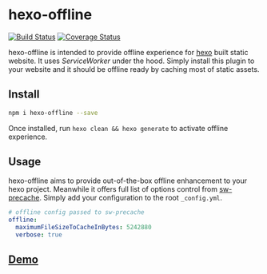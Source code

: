 # hexo-offline
[![Build Status](https://img.shields.io/travis/JLHwung/hexo-offline.svg?style=flat-square)](https://travis-ci.org/JLHwung/hexo-offline)
[![Coverage Status](https://img.shields.io/coveralls/JLHwung/hexo-offline.svg?style=flat-square)](https://coveralls.io/github/JLHwung/hexo-offline)

hexo-offline is intended to provide offline experience for [hexo](https://hexo.io) built static website. It uses *ServiceWorker* under the hood. Simply install this plugin to your website and it should be offline ready by caching most of static assets.

## Install
```bash
npm i hexo-offline --save
```
Once installed, run `hexo clean && hexo generate` to activate offline experience.

## Usage
hexo-offline aims to provide out-of-the-box offline enhancement to your hexo project. Meanwhile it offers full list of options control from [sw-precache](https://github.com/GoogleChrome/sw-precache#options-parameter). Simply add your configuration to the root `_config.yml`.

```yaml
# offline config passed to sw-precache
offline:
  maximumFileSizeToCacheInBytes: 5242880
  verbose: true
```

## [Demo](https://jhuang.me)
